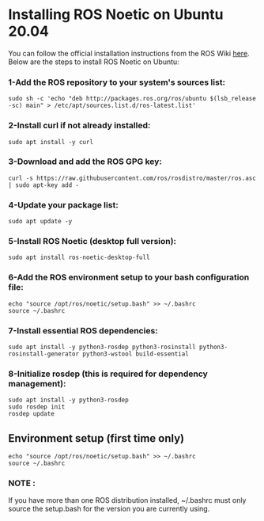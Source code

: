 # Installing ROS Noetic on Ubuntu 20.04

You can follow the official installation instructions from the ROS Wiki [here](http://wiki.ros.org/noetic/Installation/Ubuntu).
Below are the steps to install ROS Noetic on Ubuntu:

### 1-Add the ROS repository to your system's sources list:
```sudo sh -c 'echo "deb http://packages.ros.org/ros/ubuntu $(lsb_release -sc) main" > /etc/apt/sources.list.d/ros-latest.list'```

### 2-Install curl if not already installed:
```sudo apt install -y curl```

### 3-Download and add the ROS GPG key:
```curl -s https://raw.githubusercontent.com/ros/rosdistro/master/ros.asc | sudo apt-key add -```

### 4-Update your package list:
```sudo apt update -y```

### 5-Install ROS Noetic (desktop full version):
```sudo apt install ros-noetic-desktop-full```

### 6-Add the ROS environment setup to your bash configuration file:
```
echo "source /opt/ros/noetic/setup.bash" >> ~/.bashrc
source ~/.bashrc
```

### 7-Install essential ROS dependencies:
```sudo apt install -y python3-rosdep python3-rosinstall python3-rosinstall-generator python3-wstool build-essential```

### 8-Initialize rosdep (this is required for dependency management):
```
sudo apt install -y python3-rosdep
sudo rosdep init
rosdep update
```

## Environment setup (first time only)
```
echo "source /opt/ros/noetic/setup.bash" >> ~/.bashrc
source ~/.bashrc
```
### NOTE :
If you have more than one ROS distribution installed, ~/.bashrc must only source the setup.bash for the version you are currently using.
